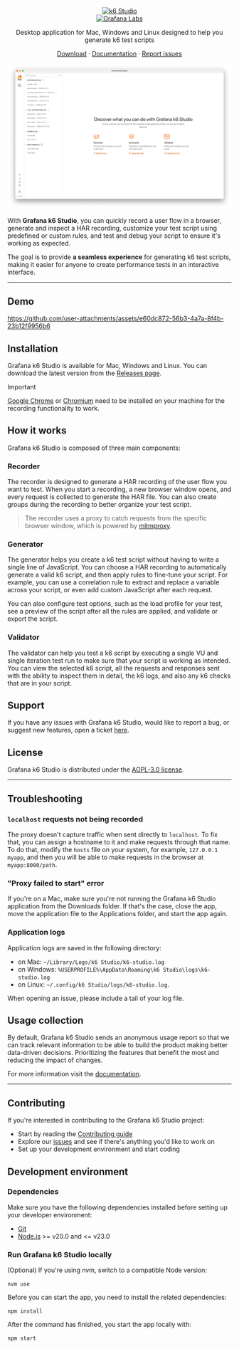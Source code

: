 <p align="center">
  <a href="https://grafana.com/products/cloud/k6/">
    <picture>
      <source media="(prefers-color-scheme: dark)" srcset="assets/logo-dark-theme.svg">
      <source media="(prefers-color-scheme: light)" srcset="assets/logo.svg">
      <img src="assets/logo.svg" alt="k6 Studio" width="210" height="210" />
    </picture>
    <br>
    <picture>
      <source media="(prefers-color-scheme: dark)" srcset="assets/grafana-labs-dark-theme.svg">
      <source media="(prefers-color-scheme: light)" srcset="assets/grafana-labs.svg">
      <img src="assets/grafana-labs.svg" alt="Grafana Labs" width="210" />
    </picture>
    <br>
  </a>
</p>

<p align="center">Desktop application for Mac, Windows and Linux designed to help you generate k6 test scripts</p>

<p align="center">
    <a href="https://github.com/grafana/k6-studio/releases">Download</a> ·
    <a href="https://grafana.com/docs/k6-studio/set-up/install/">Documentation</a> ·
    <a href="https://github.com/grafana/k6-studio/issues">Report issues</a>
</p>

<p align="center">
  <img src="assets/k6-studio-screenshot.png" alt="k6 Studio" width="600" />
</p>

With **Grafana k6 Studio**, you can quickly record a user flow in a browser, generate and inspect a HAR recording, customize your test script using predefined or custom rules, and test and debug your script to ensure it's working as expected.

The goal is to provide **a seamless experience** for generating k6 test scripts, making it easier for anyone to create performance tests in an interactive interface.

---

## Demo

https://github.com/user-attachments/assets/e60dc872-56b3-4a7a-8f4b-23b12f9956b6

## Installation

Grafana k6 Studio is available for Mac, Windows and Linux. You can download the latest version from the [Releases page](https://github.com/grafana/k6-studio/releases).

> [!IMPORTANT]  
> [Google Chrome](https://www.google.com/chrome/browser-tools/) or [Chromium](https://www.chromium.org/Home/) need to be installed on your machine for the recording functionality to work.

## How it works

Grafana k6 Studio is composed of three main components:

### Recorder

The recorder is designed to generate a HAR recording of the user flow you want to test. When you start a recording, a new browser window opens, and every request is collected to generate the HAR file. You can also create groups during the recording to better organize your test script.

> The recorder uses a proxy to catch requests from the specific browser window, which is powered by [mitmproxy](https://github.com/mitmproxy/mitmproxy).

### Generator

The generator helps you create a k6 test script without having to write a single line of JavaScript.
You can choose a HAR recording to automatically generate a valid k6 script, and then apply rules to fine-tune your script. For example, you can use a correlation rule to extract and replace a variable across your script, or even add custom JavaScript after each request.

You can also configure test options, such as the load profile for your test, see a preview of the script after all the rules are applied, and validate or export the script.

### Validator

The validator can help you test a k6 script by executing a single VU and single iteration test run to make sure that your script is working as intended.
You can view the selected k6 script, all the requests and responses sent with the ability to inspect them in detail, the k6 logs, and also any k6 checks that are in your script.

## Support

If you have any issues with Grafana k6 Studio, would like to report a bug, or suggest new features, open a ticket [here](https://github.com/grafana/k6-studio/issues).

## License

Grafana k6 Studio is distributed under the [AGPL-3.0 license](https://github.com/grafana/k6-studio/blob/master/LICENSE).

---

## Troubleshooting

### `localhost` requests not being recorded

The proxy doesn't capture traffic when sent directly to `localhost`. To fix that, you can assign a hostname to it and make requests through that name.
To do that, modify the `hosts` file on your system, for example, `127.0.0.1 myapp`, and then you will be able to make requests in the browser at `myapp:8000/path`.

### "Proxy failed to start" error

If you're on a Mac, make sure you're not running the Grafana k6 Studio application from the Downloads folder. If that's the case, close the app, move the application file to the Applications folder, and start the app again.

### Application logs

Application logs are saved in the following directory:

- on Mac: `~/Library/Logs/k6 Studio/k6-studio.log`
- on Windows: `%USERPROFILE%\AppData\Roaming\k6 Studio\logs\k6-studio.log`
- on Linux: `~/.config/k6 Studio/logs/k6-studio.log`.

When opening an issue, please include a tail of your log file.

## Usage collection

By default, Grafana k6 Studio sends an anonymous usage report so that we can track relevant information to be able to build the product making better data-driven decisions. Prioritizing the features that benefit the most and reducing the impact of changes.

For more information visit the [documentation](https://grafana.com/docs/k6-studio/set-up/usage-collection/).

---

## Contributing

If you're interested in contributing to the Grafana k6 Studio project:

- Start by reading the [Contributing guide](CONTRIBUTING.md)
- Explore our [issues](https://github.com/grafana/k6-studio/issues) and see if there's anything you'd like to work on
- Set up your development environment and start coding

## Development environment

### Dependencies

Make sure you have the following dependencies installed before setting up your developer environment:

- [Git](https://git-scm.com/downloads)
- [Node.js](https://nodejs.org/en/download/) >= v20.0 and <= v23.0

### Run Grafana k6 Studio locally

(Optional) If you're using nvm, switch to a compatible Node version:

```
nvm use
```

Before you can start the app, you need to install the related dependencies:

```
npm install
```

After the command has finished, you start the app locally with:

```
npm start
```
